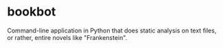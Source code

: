 # bookbot
Command-line application in Python that does static analysis on text files, or rather, entire novels like "Frankenstein".
